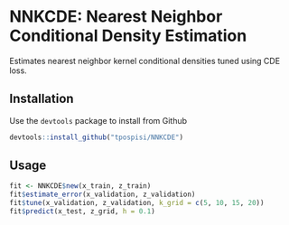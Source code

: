 NNKCDE: Nearest Neighbor Conditional Density Estimation
===

Estimates nearest neighbor kernel conditional densities tuned using
CDE loss.

Installation
---
Use the `devtools` package to install from Github

```r
devtools::install_github("tpospisi/NNKCDE")
```

Usage
---

```r
fit <- NNKCDE$new(x_train, z_train)
fit$estimate_error(x_validation, z_validation)
fit$tune(x_validation, z_validation, k_grid = c(5, 10, 15, 20))
fit$predict(x_test, z_grid, h = 0.1)
```